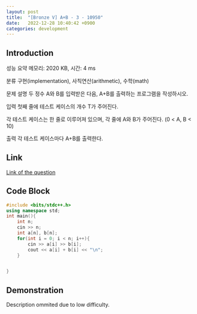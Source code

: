 ```yaml
---
layout: post
title:  "[Bronze V] A+B - 3 - 10950"
date:   2022-12-28 10:40:42 +0900
categories: development
---
```


## Introduction

성능 요약
메모리: 2020 KB, 시간: 4 ms

분류
구현(implementation), 사칙연산(arithmetic), 수학(math)

문제 설명
두 정수 A와 B를 입력받은 다음, A+B를 출력하는 프로그램을 작성하시오.

입력
첫째 줄에 테스트 케이스의 개수 T가 주어진다.

각 테스트 케이스는 한 줄로 이루어져 있으며, 각 줄에 A와 B가 주어진다. (0 < A, B < 10)

출력
각 테스트 케이스마다 A+B를 출력한다.

## Link

[Link of the question](https://www.acmicpc.net/problem/10950)

## Code Block

```c++
#include <bits/stdc++.h>
using namespace std;
int main(){
    int n;
    cin >> n;
    int a[n], b[n];
    for(int i = 0; i < n; i++){
        cin >> a[i] >> b[i];
        cout << a[i] + b[i] << "\n";
    }


}
```

## Demonstration

Description ommited due to low difficulty.
